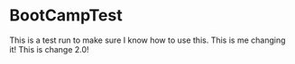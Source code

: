 # BootCampTest
This is a test run to make sure I know how to use this.
This is me changing it!
This is change 2.0!
